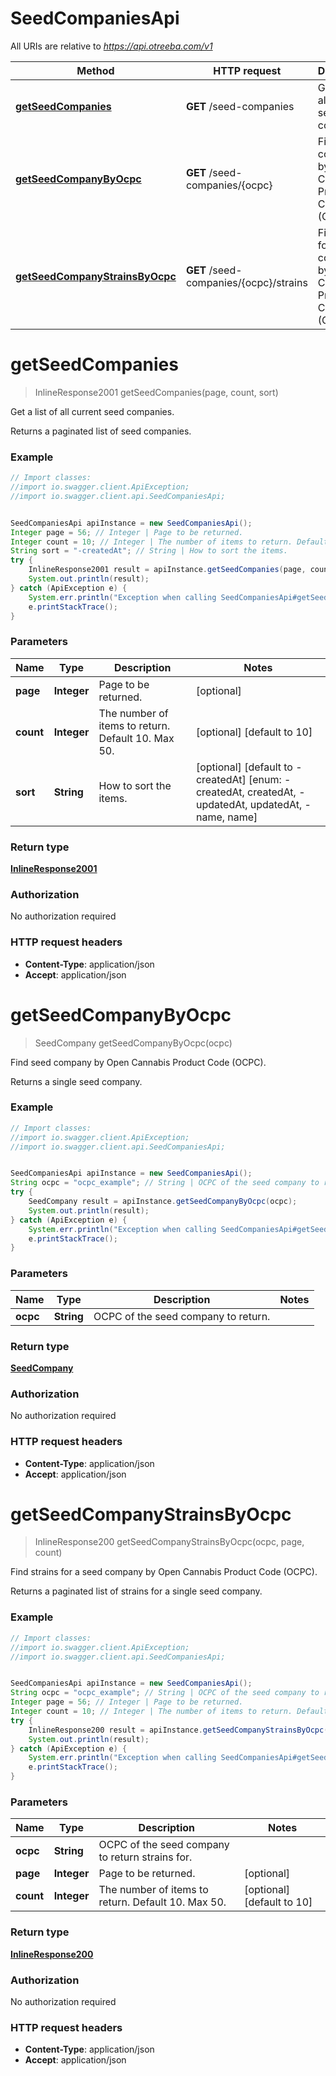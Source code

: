 # SeedCompaniesApi

All URIs are relative to *https://api.otreeba.com/v1*

Method | HTTP request | Description
------------- | ------------- | -------------
[**getSeedCompanies**](SeedCompaniesApi.md#getSeedCompanies) | **GET** /seed-companies | Get a list of all current seed companies.
[**getSeedCompanyByOcpc**](SeedCompaniesApi.md#getSeedCompanyByOcpc) | **GET** /seed-companies/{ocpc} | Find seed company by Open Cannabis Product Code (OCPC).
[**getSeedCompanyStrainsByOcpc**](SeedCompaniesApi.md#getSeedCompanyStrainsByOcpc) | **GET** /seed-companies/{ocpc}/strains | Find strains for a seed company by Open Cannabis Product Code (OCPC).


<a name="getSeedCompanies"></a>
# **getSeedCompanies**
> InlineResponse2001 getSeedCompanies(page, count, sort)

Get a list of all current seed companies.

Returns a paginated list of seed companies.

### Example
```java
// Import classes:
//import io.swagger.client.ApiException;
//import io.swagger.client.api.SeedCompaniesApi;


SeedCompaniesApi apiInstance = new SeedCompaniesApi();
Integer page = 56; // Integer | Page to be returned.
Integer count = 10; // Integer | The number of items to return. Default 10. Max 50.
String sort = "-createdAt"; // String | How to sort the items.
try {
    InlineResponse2001 result = apiInstance.getSeedCompanies(page, count, sort);
    System.out.println(result);
} catch (ApiException e) {
    System.err.println("Exception when calling SeedCompaniesApi#getSeedCompanies");
    e.printStackTrace();
}
```

### Parameters

Name | Type | Description  | Notes
------------- | ------------- | ------------- | -------------
 **page** | **Integer**| Page to be returned. | [optional]
 **count** | **Integer**| The number of items to return. Default 10. Max 50. | [optional] [default to 10]
 **sort** | **String**| How to sort the items. | [optional] [default to -createdAt] [enum: -createdAt, createdAt, -updatedAt, updatedAt, -name, name]

### Return type

[**InlineResponse2001**](InlineResponse2001.md)

### Authorization

No authorization required

### HTTP request headers

 - **Content-Type**: application/json
 - **Accept**: application/json

<a name="getSeedCompanyByOcpc"></a>
# **getSeedCompanyByOcpc**
> SeedCompany getSeedCompanyByOcpc(ocpc)

Find seed company by Open Cannabis Product Code (OCPC).

Returns a single seed company.

### Example
```java
// Import classes:
//import io.swagger.client.ApiException;
//import io.swagger.client.api.SeedCompaniesApi;


SeedCompaniesApi apiInstance = new SeedCompaniesApi();
String ocpc = "ocpc_example"; // String | OCPC of the seed company to return.
try {
    SeedCompany result = apiInstance.getSeedCompanyByOcpc(ocpc);
    System.out.println(result);
} catch (ApiException e) {
    System.err.println("Exception when calling SeedCompaniesApi#getSeedCompanyByOcpc");
    e.printStackTrace();
}
```

### Parameters

Name | Type | Description  | Notes
------------- | ------------- | ------------- | -------------
 **ocpc** | **String**| OCPC of the seed company to return. |

### Return type

[**SeedCompany**](SeedCompany.md)

### Authorization

No authorization required

### HTTP request headers

 - **Content-Type**: application/json
 - **Accept**: application/json

<a name="getSeedCompanyStrainsByOcpc"></a>
# **getSeedCompanyStrainsByOcpc**
> InlineResponse200 getSeedCompanyStrainsByOcpc(ocpc, page, count)

Find strains for a seed company by Open Cannabis Product Code (OCPC).

Returns a paginated list of strains for a single seed company.

### Example
```java
// Import classes:
//import io.swagger.client.ApiException;
//import io.swagger.client.api.SeedCompaniesApi;


SeedCompaniesApi apiInstance = new SeedCompaniesApi();
String ocpc = "ocpc_example"; // String | OCPC of the seed company to return strains for.
Integer page = 56; // Integer | Page to be returned.
Integer count = 10; // Integer | The number of items to return. Default 10. Max 50.
try {
    InlineResponse200 result = apiInstance.getSeedCompanyStrainsByOcpc(ocpc, page, count);
    System.out.println(result);
} catch (ApiException e) {
    System.err.println("Exception when calling SeedCompaniesApi#getSeedCompanyStrainsByOcpc");
    e.printStackTrace();
}
```

### Parameters

Name | Type | Description  | Notes
------------- | ------------- | ------------- | -------------
 **ocpc** | **String**| OCPC of the seed company to return strains for. |
 **page** | **Integer**| Page to be returned. | [optional]
 **count** | **Integer**| The number of items to return. Default 10. Max 50. | [optional] [default to 10]

### Return type

[**InlineResponse200**](InlineResponse200.md)

### Authorization

No authorization required

### HTTP request headers

 - **Content-Type**: application/json
 - **Accept**: application/json

